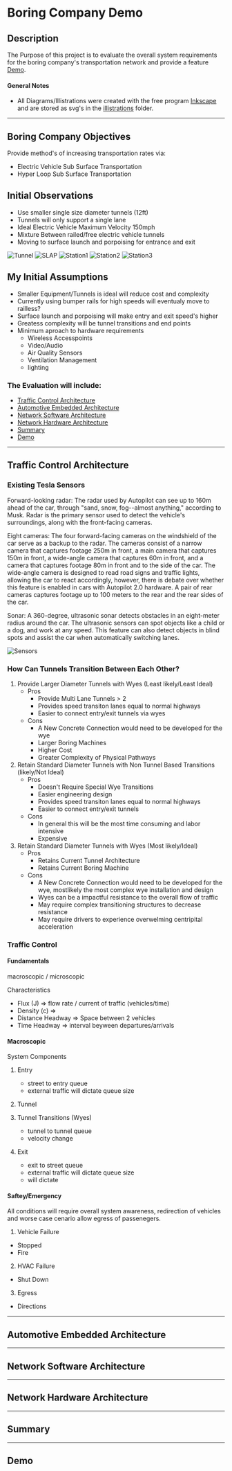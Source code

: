# Boring Company Demo

## Description
The Purpose of this project is to evaluate the overall system requirements for the boring company's transportation network and provide a feature [Demo](##Demo). 

#### General Notes
- All Diagrams/Illistrations were created with the free program [Inkscape](https://inkscape.org/) and are stored as svg's in the [illistrations](./illistrations) folder. 

<hr/>

## Boring Company Objectives

Provide method's of increasing transportation rates via: 
- Electric Vehicle Sub Surface Transportation
- Hyper Loop Sub Surface Transportation

## Initial Observations
- Use smaller single size diameter tunnels (12ft)
- Tunnels will only support a single lane
- Ideal Electric Vehicle Maximum Velocity 150mph
- Mixture Between railed/free electric vehicle tunnels
- Moving to surface launch and porpoising for entrance and exit

![Tunnel](./imgs/tunnel1.jpg)
![SLAP](./imgs/porp.png)
![Station1](./imgs/Station1.png)
![Station2](./imgs/Station2.png)
![Station3](./imgs/Station3.png)

## My Initial Assumptions
- Smaller Equipment/Tunnels is ideal will reduce cost and complexity
- Currently using bumper rails for high speeds will eventualy move to railless?
- Surface launch and porpoising will make entry and exit speed's higher
- Greatess complexity will be tunnel transitions and end points
- Minimum aproach to hardware requirements
    - Wireless Accesspoints
    - Video/Audio
    - Air Quality Sensors
    - Ventilation Management
    - lighting

### The Evaluation will include:
- [Traffic Control Architecture](## "Traffic Control Architecture")
- [Automotive Embedded Architecture](## "Automotive Embedded Architecture")
- [Network Software Architecture](## "Network Software Architecture")
- [Network Hardware Architecture](## "Network Hardware Architecture")
- [Summary](##Summary)
- [Demo](##Demo)

<hr/>

<!-- ## Diagrams
![alt](./illistrations/drawing.svg) -->

## Traffic Control Architecture

### Existing Tesla Sensors

Forward-looking radar: The radar used by Autopilot can see up to 160m ahead of the car, through "sand, snow, fog--almost anything," according to Musk. Radar is the primary sensor used to detect the vehicle's surroundings, along with the front-facing cameras.

Eight cameras: The four forward-facing cameras on the windshield of the car serve as a backup to the radar. The cameras consist of a narrow camera that captures footage 250m in front, a main camera that captures 150m in front, a wide-angle camera that captures 60m in front, and a camera that captures footage 80m in front and to the side of the car. The wide-angle camera is designed to read road signs and traffic lights, allowing the car to react accordingly, however, there is debate over whether this feature is enabled in cars with Autopilot 2.0 hardware. A pair of rear cameras captures footage up to 100 meters to the rear and the rear sides of the car.

Sonar: A 360-degree, ultrasonic sonar detects obstacles in an eight-meter radius around the car. The ultrasonic sensors can spot objects like a child or a dog, and work at any speed. This feature can also detect objects in blind spots and assist the car when automatically switching lanes.

![Sensors](./imgs/autopilotsensors.png)

### How Can Tunnels Transition Between Each Other?

1. Provide Larger Diameter Tunnels with Wyes (Least likely/Least Ideal)
    - Pros
        - Provide Multi Lane Tunnels > 2
        - Provides speed transiton lanes equal to normal highways
        - Easier to connect entry/exit tunnels via wyes
    - Cons
        - A New Concrete Connection would need to be developed for the wye
        - Larger Boring Machines
        - Higher Cost
        - Greater Complexity of Physical Pathways
2. Retain Standard Diameter Tunnels with Non Tunnel Based Transitions (likely/Not Ideal)
    - Pros
        - Doesn't Require Special Wye Transitions
        - Easier engineering design 
        - Provides speed transiton lanes equal to normal highways
        - Easier to connect entry/exit tunnels
    - Cons
        - In general this will be the most time consuming and labor intensive
        - Expensive
3. Retain Standard Diameter Tunnels with Wyes (Most likely/Ideal)
    - Pros
        - Retains Current Tunnel Architecture
        - Retains Current Boring Machine
    - Cons
        - A New Concrete Connection would need to be developed for the wye, mostlikely the most complex wye installation and design
        - Wyes can be a impactful resistance to the overall flow of traffic
        - May require complex transitioning structures to decrease resistance
        - May require drivers to experience overwelming centripital acceleration

### Traffic Control 

#### Fundamentals

macroscopic / microscopic

Characteristics

- Flux (J) => flow rate / current of traffic (vehicles/time)
- Density (c) =>
- Distance Headway => Space between 2 vehicles
- Time Headway => interval beyween departures/arrivals

#### Macroscopic

System Components

1. Entry
    - street to entry queue
    - external traffic will dictate queue size
2. Tunnel

3. Tunnel Transitions (Wyes)
    - tunnel to tunnel queue
    - velocity change 
4. Exit
    - exit to street queue
    - external traffic will dictate queue size
    - will dictate

#### Saftey/Emergency

All conditions will require overall system awareness, redirection of vehicles and worse case cenario allow egress of passenegers.

1. Vehicle Failure
- Stopped
- Fire
2. HVAC Failure
- Shut Down
3. Egress
- Directions





<hr/>

## Automotive Embedded Architecture

<hr/>

## Network Software Architecture

<hr/>

## Network Hardware Architecture

<hr/>

## Summary

<hr/>

## Demo

<!-- # Project Title

One Paragraph of project description goes here

## Getting Started

These instructions will get you a copy of the project up and running on your local machine for development and testing purposes. See deployment for notes on how to deploy the project on a live system.

### Prerequisites

What things you need to install the software and how to install them

```
Give examples
```
### Installing

A step by step series of examples that tell you how to get a development env running

Say what the step will be

```
Give the example
```

And repeat

```
until finished
```

End with an example of getting some data out of the system or using it for a little demo

## Running the tests

Explain how to run the automated tests for this system

### Break down into end to end tests

Explain what these tests test and why

```
Give an example
```

### And coding style tests

Explain what these tests test and why

```
Give an example
```

## Deployment

Add additional notes about how to deploy this on a live system

## Built With

* [Dropwizard](http://www.dropwizard.io/1.0.2/docs/) - The web framework used
* [Maven](https://maven.apache.org/) - Dependency Management
* [ROME](https://rometools.github.io/rome/) - Used to generate RSS Feeds

## Contributing

Please read [CONTRIBUTING.md](https://gist.github.com/PurpleBooth/b24679402957c63ec426) for details on our code of conduct, and the process for submitting pull requests to us.

## Versioning

We use [SemVer](http://semver.org/) for versioning. For the versions available, see the [tags on this repository](https://github.com/your/project/tags). 

## Authors

* **Billie Thompson** - *Initial work* - [PurpleBooth](https://github.com/PurpleBooth)

See also the list of [contributors](https://github.com/your/project/contributors) who participated in this project.

## License

This project is licensed under the MIT License - see the [LICENSE.md](LICENSE.md) file for details

## Acknowledgments

* Hat tip to anyone whose code was used
* Inspiration
* etc -->
